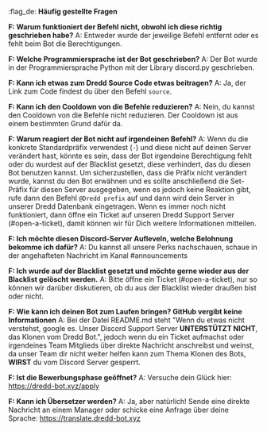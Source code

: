 :flag_de: **Häufig gestellte Fragen**

**F: Warum funktioniert der Befehl nicht, obwohl ich diese richtig geschrieben habe?** A: Entweder wurde der jeweilige Befehl entfernt oder es fehlt beim Bot die Berechtigungen.

**F: Welche Programmiersprache ist der Bot geschrieben?** A: Der Bot wurde in der Programmiersprache Python mit der Library discord.py geschrieben.

**F: Kann ich etwas zum Dredd Source Code etwas beitragen?** A: Ja, der Link zum Code findest du über den Befehl `source`.

**F: Kann ich den Cooldown von die Befehle reduzieren?** A: Nein, du kannst den Cooldown von die Befehle nicht reduzieren. Der Cooldown ist aus einem bestimmten Grund dafür da.

**F: Warum reagiert der Bot nicht auf irgendeinen Befehl?** A: Wenn du die konkrete Standardpräfix verwendest (`-`) und diese nicht auf deinen Server verändert hast, könnte es sein, dass der Bot irgendeine Berechtigung fehlt oder du wurdest auf der Blacklist gesetzt, diese verhindert, das du diesen Bot benutzen kannst. Um sicherzustellen, dass die Präfix nicht verändert wurde, kannst du den Bot erwähnen und es sollte anschließend die Set-Präfix für diesen Server ausgegeben, wenn es jedoch keine Reaktion gibt, rufe dann den Befehl `@Dredd prefix` auf und dann wird dein Server in unserer Dredd Datenbank eingetragen. Wenn es immer noch nicht funktioniert, dann öffne ein Ticket auf unseren Dredd Support Server (#open-a-ticket), damit können wir für Dich weitere Informationen mitteilen.

**F: Ich möchte diesen Discord-Server Aufleveln, welche Belohnung bekomme ich dafür?** A: Du kannst all unsere Perks nachschauen, schaue in der angehafteten Nachricht im Kanal #announcements

**F: Ich wurde auf der Blacklist gesetzt und möchte gerne wieder aus der Blacklist gelöscht werden.** A: Bitte öffne ein Ticket (#open-a-ticket), nur so können wir darüber diskutieren, ob du aus der Blacklist wieder draußen bist oder nicht.

**F: Wie kann ich deinen Bot zum Laufen bringen? GitHub vergibt keine Informationen** A: Bei der Datei README.md steht "Wenn du etwas nicht verstehst, google es. Unser Discord Support Server **UNTERSTÜTZT NICHT**, das Klonen vom Dredd Bot.", jedoch wenn du ein Ticket aufmachst oder irgendeines Team Mitglieds über direkte Nachricht anschreibst und weinst, da unser Team dir nicht weiter helfen kann zum Thema Klonen des Bots, **WIRST** du vom Discord Server gesperrt.

**F: Ist die Bewerbungsphase geöffnet?** A: Versuche dein Glück hier: <https://dredd-bot.xyz/apply>

**F: Kann ich Übersetzer werden?** A: Ja, aber natürlich! Sende eine direkte Nachricht an einem Manager oder schicke eine Anfrage über deine Sprache: https://translate.dredd-bot.xyz